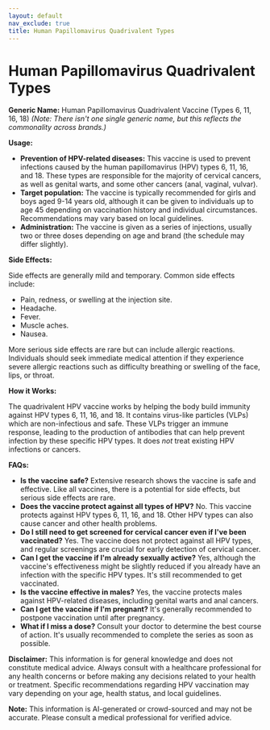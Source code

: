 ```yaml
---
layout: default
nav_exclude: true
title: Human Papillomavirus Quadrivalent Types
---
```


# Human Papillomavirus Quadrivalent Types

**Generic Name:**  Human Papillomavirus Quadrivalent Vaccine (Types 6, 11, 16, 18)  *(Note:  There isn't one single generic name, but this reflects the commonality across brands.)*

**Usage:**

* **Prevention of HPV-related diseases:**  This vaccine is used to prevent infections caused by the human papillomavirus (HPV) types 6, 11, 16, and 18.  These types are responsible for the majority of cervical cancers, as well as genital warts, and some other cancers (anal, vaginal, vulvar).
* **Target population:**  The vaccine is typically recommended for girls and boys aged 9-14 years old, although it can be given to individuals up to age 45 depending on vaccination history and individual circumstances.  Recommendations may vary based on local guidelines.
* **Administration:** The vaccine is given as a series of injections, usually two or three doses depending on age and brand (the schedule may differ slightly).


**Side Effects:**

Side effects are generally mild and temporary.  Common side effects include:

* Pain, redness, or swelling at the injection site.
* Headache.
* Fever.
* Muscle aches.
* Nausea.

More serious side effects are rare but can include allergic reactions.  Individuals should seek immediate medical attention if they experience severe allergic reactions such as difficulty breathing or swelling of the face, lips, or throat.


**How it Works:**

The quadrivalent HPV vaccine works by helping the body build immunity against HPV types 6, 11, 16, and 18.  It contains virus-like particles (VLPs) which are non-infectious and safe.  These VLPs trigger an immune response, leading to the production of antibodies that can help prevent infection by these specific HPV types.  It does *not* treat existing HPV infections or cancers.


**FAQs:**

* **Is the vaccine safe?**  Extensive research shows the vaccine is safe and effective.  Like all vaccines, there is a potential for side effects, but serious side effects are rare.
* **Does the vaccine protect against all types of HPV?**  No. This vaccine protects against HPV types 6, 11, 16, and 18.  Other HPV types can also cause cancer and other health problems.
* **Do I still need to get screened for cervical cancer even if I've been vaccinated?** Yes.  The vaccine does not protect against all HPV types, and regular screenings are crucial for early detection of cervical cancer.
* **Can I get the vaccine if I'm already sexually active?**  Yes, although the vaccine's effectiveness might be slightly reduced if you already have an infection with the specific HPV types.  It's still recommended to get vaccinated.
* **Is the vaccine effective in males?** Yes, the vaccine protects males against HPV-related diseases, including genital warts and anal cancers.
* **Can I get the vaccine if I'm pregnant?**  It's generally recommended to postpone vaccination until after pregnancy.
* **What if I miss a dose?** Consult your doctor to determine the best course of action.  It's usually recommended to complete the series as soon as possible.


**Disclaimer:** This information is for general knowledge and does not constitute medical advice.  Always consult with a healthcare professional for any health concerns or before making any decisions related to your health or treatment.  Specific recommendations regarding HPV vaccination may vary depending on your age, health status, and local guidelines.


**Note:** This information is AI-generated or crowd-sourced and may not be accurate. Please consult a medical professional for verified advice.